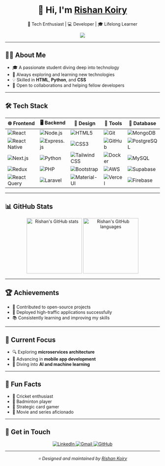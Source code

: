 <body background: black>
  <div align="center">
  <h1>👋 Hi, I'm <a href="https://github.com/Rishan-Koiry">Rishan Koiry</a></h1>

  
  <p>🚀 Tech Enthusiast | 💻 Developer | 🎓 Lifelong Learner</p>
   <img src="https://text.media.giphy.com/v1/media/giphy.gif?token=eyJhbGciOiJIUzI1NiIsInR5cCI6IkpXVCJ9.eyJrZXkiOiJwcm9kLTIwMjAtMDQtMjIiLCJzdHlsZSI6ImNsaWNraGVyZSIsInRleHQiOiJSaXNoYW4lMjBLb2lyeSIsImlhdCI6MTczOTI4ODgwNX0.SyhdtLeUyaEmZ2Dx6ln1-tt47hp-tcQPxCvmy45-3NA"/>
</div>

---

## 🧑‍💻 About Me

- 🎓 A passionate student diving deep into technology
- 🌱 Always exploring and learning new technologies
- 💡 Skilled in **HTML**, **Python**, and **CSS**
- 🤝 Open to collaborations and helping fellow developers

---

## 🛠️ Tech Stack

<div align="center">

| 🌐 Frontend | 🖥️ Backend | 🎨 Design | 🔧 Tools | 🐄️ Database |
|---|---|---|---|---|
| ![React](https://img.shields.io/badge/-React-61DAFB?style=flat-square&logo=react&logoColor=black) | ![Node.js](https://img.shields.io/badge/-Node.js-339933?style=flat-square&logo=node.js&logoColor=white) | ![HTML5](https://img.shields.io/badge/-HTML5-E34F26?style=flat-square&logo=html5&logoColor=white) | ![Git](https://img.shields.io/badge/-Git-F05032?style=flat-square&logo=git&logoColor=white) | ![MongoDB](https://img.shields.io/badge/-MongoDB-47A248?style=flat-square&logo=mongodb&logoColor=white) |
| ![React Native](https://img.shields.io/badge/-React%20Native-61DAFB?style=flat-square&logo=react&logoColor=black) | ![Express.js](https://img.shields.io/badge/-Express.js-000000?style=flat-square&logo=express&logoColor=white) | ![CSS3](https://img.shields.io/badge/-CSS3-1572B6?style=flat-square&logo=css3&logoColor=white) | ![GitHub](https://img.shields.io/badge/-GitHub-181717?style=flat-square&logo=github&logoColor=white) | ![PostgreSQL](https://img.shields.io/badge/-PostgreSQL-336791?style=flat-square&logo=postgresql&logoColor=white) |
| ![Next.js](https://img.shields.io/badge/-Next.js-000000?style=flat-square&logo=next.js&logoColor=white) | ![Python](https://img.shields.io/badge/-Python-3776AB?style=flat-square&logo=python&logoColor=white) | ![Tailwind CSS](https://img.shields.io/badge/-Tailwind%20CSS-38B2AC?style=flat-square&logo=tailwind-css&logoColor=white) | ![Docker](https://img.shields.io/badge/-Docker-2496ED?style=flat-square&logo=docker&logoColor=white) | ![MySQL](https://img.shields.io/badge/-MySQL-4479A1?style=flat-square&logo=mysql&logoColor=white) |
| ![Redux](https://img.shields.io/badge/-Redux-764ABC?style=flat-square&logo=redux&logoColor=white) | ![PHP](https://img.shields.io/badge/-PHP-777BB4?style=flat-square&logo=php&logoColor=white) | ![Bootstrap](https://img.shields.io/badge/-Bootstrap-7952B3?style=flat-square&logo=bootstrap&logoColor=white) | ![AWS](https://img.shields.io/badge/-AWS-232F3E?style=flat-square&logo=amazon-aws&logoColor=white) | ![Supabase](https://img.shields.io/badge/-Supabase-3ECF8E?style=flat-square&logo=supabase&logoColor=white) |
| ![React Query](https://img.shields.io/badge/-React%20Query-FF4154?style=flat-square&logo=react%20query&logoColor=white) | ![Laravel](https://img.shields.io/badge/-Laravel-FF2D20?style=flat-square&logo=laravel&logoColor=white) | ![Material-UI](https://img.shields.io/badge/-Material--UI-0081CB?style=flat-square&logo=material-ui&logoColor=white) | ![Vercel](https://img.shields.io/badge/-Vercel-000000?style=flat-square&logo=vercel&logoColor=white) | ![Firebase](https://img.shields.io/badge/-Firebase-FFCA28?style=flat-square&logo=firebase&logoColor=black) |

</div>

---

## 📊 GitHub Stats

<div align="center">
  <img src="https://github-readme-stats-eight-theta.vercel.app/api?username=Rishan-Koiry&show_icons=true&theme=tokyonight&include_all_commits=true&count_private=true" alt="Rishan's GitHub stats" height="180px" />
  <img src="https://github-readme-stats-eight-theta.vercel.app/api/top-langs/?username=Rishan-Koiry&layout=compact&langs_count=8&theme=tokyonight" alt="Rishan's GitHub languages" height="180px" />
</div>

---

## 🏆 Achievements

- 🏅 Contributed to open-source projects
- 🎉 Deployed high-traffic applications successfully
- 📚 Consistently learning and improving my skills

---

## 🎯 Current Focus

- 🔍 Exploring **microservices architecture**
- 📱 Advancing in **mobile app development**
- 🧠 Diving into **AI and machine learning**

---

## 🌟 Fun Facts

- 🏏 Cricket enthusiast
- 🏸 Badminton player
- 🎳 Strategic card gamer
- 🎡 Movie and series aficionado

---

## 💌 Get in Touch

<div align="center">
  <a href="https://www.linkedin.com/in/rishan-koiry" target="_blank">
    <img src="https://img.shields.io/badge/LinkedIn-0077B5?style=for-the-badge&logo=linkedin&logoColor=white" alt="LinkedIn"/>
  </a>
  <a href="mailto:koiry.rishan1@gmail.com">
    <img src="https://img.shields.io/badge/Gmail-D14836?style=for-the-badge&logo=gmail&logoColor=white" alt="Gmail"/>
  </a>
  <a href="https://github.com/Rishan-Koiry" target="_blank">
    <img src="https://img.shields.io/badge/GitHub-100000?style=for-the-badge&logo=github&logoColor=white" alt="GitHub"/>
  </a>
</div>

---

<div align="center">
  <i>⭐️ Designed and maintained by <a href="https://github.com/Rishan-Koiry">Rishan Koiry</a></i>
</div>

<body/>
